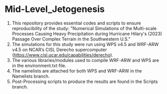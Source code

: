 # Mid-Level_Jetogenesis
1. This repository provides essential codes and scripts to ensure reproducibility of the study: "Numerical Simulations of the Multi-scale Processes Causing Heavy Precipitation during Hurricane Hilary's (2023) Passage Over Complex Terrain in the Southwestern U.S."
2. The simulations for this study were run using WPS v4.5 and WRF-ARW v4.5 on NCAR’s CISL Derecho supercomputer (https://www.cisl.ucar.edu/capabilities/derecho).
3. The various libraries/modules used to compile WRF-ARW and WPS are in the environment.txt file.
4. The namelists are attached for both WPS and WRF-ARW in the Namelists branch.
5. Post-Processing scripts to produce the results are found in the Scripts branch.
